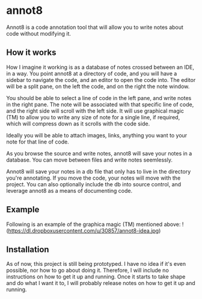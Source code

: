 annot8
======

Annot8 is a code annotation tool that will allow you to write notes about code without modifying it.

How it works
------------

How I imagine it working is as a database of notes crossed between an IDE, in a way.
You point annot8 at a directory of code, and you will have a sidebar to navigate the code, and an editor to open the
code into. The editor will be a split pane, on the left the code, and on the right the note window.

You should be able to select a line of code in the left pane, and write notes in the right pane. The note will be
associated with that specific line of code, and the right side will scroll with the left side. It will use graphical
magic (TM) to allow you to write any size of note for a single line, if required, which will compress down as it
scrolls with the code side.

Ideally you will be able to attach images, links, anything you want to your note for that line of code.

As you browse the source and write notes, annot8 will save your notes in a database. You can move between files and
write notes seemlessly.

Annot8 will save your notes in a db file that only has to live in the directory you're annotating. If you move the code,
your notes will move with the project. You can also optionally include the db into source control, and leverage annot8
as a means of documenting code.

Example
-------

Following is an example of the graphica magic (TM) mentioned above:
!(https://dl.dropboxusercontent.com/u/30857/annot8-idea.jpg)

Installation
------------

As of now, this project is still being prototyped. I have no idea if it's even possible, nor how to go about doing it.
Therefore, I will include no instructions on how to get it up and running. Once it starts to take shape and do what I
want it to, I will probably release notes on how to get it up and running.
